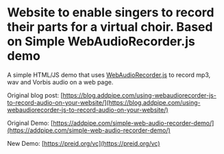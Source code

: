 # Website to enable singers to record their parts for a virtual choir.  Based on Simple WebAudioRecorder.js demo
A simple HTML/JS demo that uses [WebAudioRecorder.js](https://github.com/higuma/web-audio-recorder-js) to record mp3, wav and Vorbis audio on a web page.

Original blog post: [https://blog.addpipe.com/using-webaudiorecorder-js-to-record-audio-on-your-website/](https://blog.addpipe.com/using-webaudiorecorder-js-to-record-audio-on-your-website/)

Original Demo: [https://addpipe.com/simple-web-audio-recorder-demo/](https://addpipe.com/simple-web-audio-recorder-demo/)

New Demo: [https://preid.org/vc](https://preid.org/vc)
